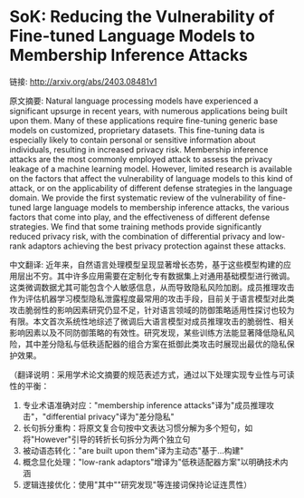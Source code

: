 # SoK: Reducing the Vulnerability of Fine-tuned Language Models to Membership Inference Attacks

链接: http://arxiv.org/abs/2403.08481v1

原文摘要:
Natural language processing models have experienced a significant upsurge in
recent years, with numerous applications being built upon them. Many of these
applications require fine-tuning generic base models on customized, proprietary
datasets. This fine-tuning data is especially likely to contain personal or
sensitive information about individuals, resulting in increased privacy risk.
Membership inference attacks are the most commonly employed attack to assess
the privacy leakage of a machine learning model. However, limited research is
available on the factors that affect the vulnerability of language models to
this kind of attack, or on the applicability of different defense strategies in
the language domain. We provide the first systematic review of the
vulnerability of fine-tuned large language models to membership inference
attacks, the various factors that come into play, and the effectiveness of
different defense strategies. We find that some training methods provide
significantly reduced privacy risk, with the combination of differential
privacy and low-rank adaptors achieving the best privacy protection against
these attacks.

中文翻译:
近年来，自然语言处理模型呈现显著增长态势，基于这些模型构建的应用层出不穷。其中许多应用需要在定制化专有数据集上对通用基础模型进行微调。这类微调数据尤其可能包含个人敏感信息，从而导致隐私风险加剧。成员推理攻击作为评估机器学习模型隐私泄露程度最常用的攻击手段，目前关于语言模型对此类攻击脆弱性的影响因素研究仍显不足，针对语言领域的防御策略适用性探讨也较为有限。本文首次系统性地综述了微调后大语言模型对成员推理攻击的脆弱性、相关影响因素以及不同防御策略的有效性。研究发现，某些训练方法能显著降低隐私风险，其中差分隐私与低秩适配器的组合方案在抵御此类攻击时展现出最优的隐私保护效果。

（翻译说明：采用学术论文摘要的规范表述方式，通过以下处理实现专业性与可读性的平衡：
1. 专业术语准确对应："membership inference attacks"译为"成员推理攻击"，"differential privacy"译为"差分隐私"
2. 长句拆分重构：将原文复合句按中文表达习惯分解为多个短句，如将"However"引导的转折长句拆分为两个独立句
3. 被动语态转化："are built upon them"译为主动态"基于...构建"
4. 概念显化处理："low-rank adaptors"增译为"低秩适配器方案"以明确技术内涵
5. 逻辑连接优化：使用"其中""研究发现"等连接词保持论证连贯性）

